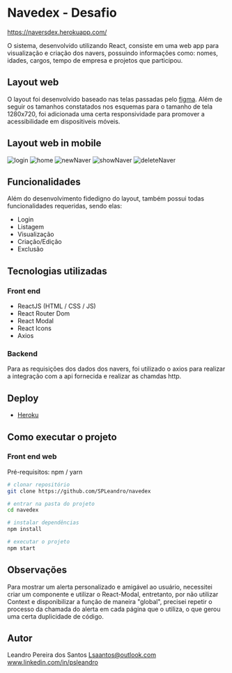 # Navedex - Desafio

https://naversdex.herokuapp.com/

O sistema, desenvolvido utilizando React, consiste em uma web app para visualização e criação dos navers, possuindo informações como: nomes, idades, cargos, tempo de empresa e projetos que participou.

## Layout web
O layout foi desenvolvido baseado nas telas passadas pelo [figma](https://www.figma.com/file/II8UDFm2uJFZaD0FOPcinP/Teste-Fornt-End). Além de seguir os tamanhos constatados nos esquemas para o tamanho de tela 1280x720, foi adicionada uma certa responsividade para promover a acessibilidade em dispositiveis móveis.

## Layout web in mobile

![login](https://prntscr.com/11655yr)
![home](https://prntscr.com/11656bs)
![newNaver](https://prntscr.com/11656pu)
![showNaver](https://prntscr.com/11656vi)
![deleteNaver](https://prntscr.com/1165746)

## Funcionalidades

Além do desenvolvimento fidedigno do layout, também possui todas funcionalidades requeridas, sendo elas:
- Login
- Listagem
- Visualização 
- Criação/Edição
- Exclusão

## Tecnologias utilizadas
### Front end
- ReactJS (HTML / CSS / JS)
- React Router Dom
- React Modal
- React Icons
- Axios

### Backend
Para as requisições dos dados dos navers, foi utilizado o axios para realizar a integração com a api fornecida e realizar as chamdas http. 

## Deploy
- [Heroku](https://naversdex.herokuapp.com/)

## Como executar o projeto


### Front end web
Pré-requisitos: npm / yarn

```bash
# clonar repositório
git clone https://github.com/SPLeandro/navedex

# entrar na pasta do projeto
cd navedex

# instalar dependências
npm install

# executar o projeto
npm start
```

## Observações
Para mostrar um alerta personalizado e amigável ao usuário, necessitei criar um componente e utilizar o React-Modal, entretanto, por não utilizar Context e disponibilizar a função de maneira "global", precisei repetir o processo da chamada do alerta em cada página que o utiliza, o que gerou uma certa duplicidade de código.


## Autor

Leandro Pereira dos Santos
Lsaantos@outlook.com
www.linkedin.com/in/psleandro
